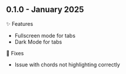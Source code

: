 ## 0.1.0 - January 2025

✨ Features
- Fullscreen mode for tabs
- Dark Mode for tabs

🐛 Fixes
- Issue with chords not highlighting correctly
